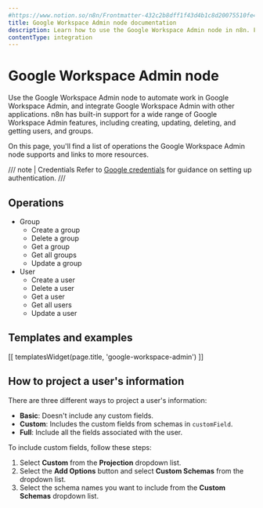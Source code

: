 ```yaml
---
#https://www.notion.so/n8n/Frontmatter-432c2b8dff1f43d4b1c8d20075510fe4
title: Google Workspace Admin node documentation
description: Learn how to use the Google Workspace Admin node in n8n. Follow technical documentation to integrate Google Workspace Admin node into your workflows.
contentType: integration
---
```


# Google Workspace Admin node

Use the Google Workspace Admin node to automate work in Google Workspace Admin, and integrate Google Workspace Admin with other applications. n8n has built-in support for a wide range of Google Workspace Admin features, including creating, updating, deleting, and getting users, and groups. 

On this page, you'll find a list of operations the Google Workspace Admin node supports and links to more resources.

/// note | Credentials
Refer to [Google credentials](/integrations/builtin/credentials/google/) for guidance on setting up authentication. 
///

## Operations

* Group
    * Create a group
    * Delete a group
    * Get a group
    * Get all groups
    * Update a group
* User
    * Create a user
    * Delete a user
    * Get a user
    * Get all users
    * Update a user

## Templates and examples

<!-- see https://www.notion.so/n8n/Pull-in-templates-for-the-integrations-pages-37c716837b804d30a33b47475f6e3780 -->
[[ templatesWidget(page.title, 'google-workspace-admin') ]]

## How to project a user's information

There are three different ways to project a user's information:

- **Basic**: Doesn't include any custom fields.
- **Custom**: Includes the custom fields from schemas in `customField`.
- **Full**: Include all the fields associated with the user.

To include custom fields, follow these steps:

1. Select **Custom** from the **Projection** dropdown list.
2. Select the **Add Options** button and select **Custom Schemas** from the dropdown list.
3. Select the schema names you want to include from the **Custom Schemas** dropdown list.

